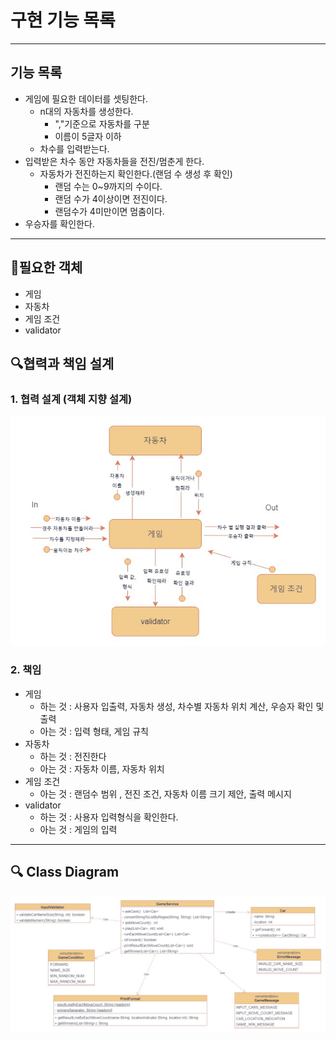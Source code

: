 # 구현 기능 목록
***
## 기능 목록
- 게임에 필요한 데이터를 셋팅한다.
  - n대의 자동차를 생성한다.
      - ","기준으로 자동차를 구분
      - 이름이 5글자 이하
  - 차수를 입력받는다.
- 입력받은 차수 동안 자동차들을 전진/멈춘게 한다.
    - 자동차가 전진하는지 확인한다.(랜덤 수 생성 후 확인)
        - 랜덤 수는 0~9까지의 수이다.
        - 랜덤 수가 4이상이면 전진이다.
        - 랜덤수가 4미만이면 멈춤이다.
- 우승자를 확인한다.
***
## 🚀필요한 객체
- 게임
- 자동차
- 게임 조건
- validator
## 🔍협력과 책임 설계
### 1. 협력 설계 (객체 지향 설계)
![precose_2_diagram.jpg](precose_2_diagram.jpg)<br>
### 2. 책임
- 게임
  - 하는 것 : 사용자 입출력, 자동차 생성, 차수별 자동차 위치 계산, 우승자 확인 및 출력
  - 아는 것 : 입력 형태, 게임 규칙
- 자동차
  - 하는 것 : 전진한다
  - 아는 것 : 자동차 이름, 자동차 위치
- 게임 조건
  - 아는 것 : 랜덤수 범위 , 전진 조건, 자동차 이름 크기 제안, 출력 메시지
- validator
  - 하는 것 : 사용자 입력형식을 확인한다.
  - 아는 것 : 게임의 입력

***
## 🔍 Class Diagram
![classDiagram.jpg](classDiagram.jpg)<br>
